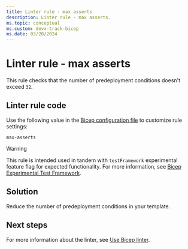 ```yaml
---
title: Linter rule - max asserts
description: Linter rule - max asserts.
ms.topic: conceptual
ms.custom: devx-track-bicep
ms.date: 03/20/2024
---
```


# Linter rule - max asserts

This rule checks that the number of predeployment conditions doesn't exceed `32`.

## Linter rule code

Use the following value in the [Bicep configuration file](bicep-config-linter.md) to customize rule settings:

`max-asserts`

> [!WARNING]
> This rule is intended used in tandem with `testFramework` experimental feature flag for expected functionality. For more information, see [Bicep Experimental Test Framework](https://github.com/Azure/bicep/issues/11967).

## Solution

Reduce the number of predeployment conditions in your template.

## Next steps

For more information about the linter, see [Use Bicep linter](./linter.md).